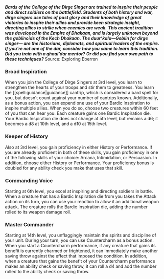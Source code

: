 ***Bards of the College of the Dirge Singer are trained to inspire their people and direct soldiers on the battlefield. Students of both history and war, dirge singers use tales of past glory and their knowledge of great victories to inspire their allies and provide keen strategic insight, directing allies to strike when enemies are weak.***
***This ancient tradition was developed in the Empire of Dhakaan, and is largely unknown beyond the goblinoids of the Kech Dhakaan. The duur’kala—Goblin for dirge singer— are the historians, diplomats, and spiritual leaders of the empire. If you’re not one of the dar, consider how you came to learn this tradition. Did you train with a ghaal’dar mentor? Or did you find your own path to these techniques?***
Source: Exploring Eberron
### Broad Inspiration
When you join the College of Dirge Singers at 3rd level, you learn to strengthen the hearts of your troops and stir them to greatness. You learn the [[spell:guidance|guidance]] cantrip, which is considered a bard spell for you, but doesn’t count against your number of cantrips known.
Additionally, as a bonus action, you can expend one use of your Bardic Inspiration to inspire multiple allies. When you do so, choose two creatures within 60 feet of you that can hear you. Each creature gains one Bardic Inspiration die.
Your Bardic Inspiration die does not change at 5th level, but remains a d6; it becomes a d8 at 10th level, and a d10 at 15th level.
### Keeper of History
Also at 3rd level, you gain proficiency in either History or Performance. If you are already proficient in both of these skills, you gain proficiency in one of the following skills of your choice: Arcana, Intimidation, or Persuasion.
In addition, choose either History or Performance. Your proficiency bonus is doubled for any ability check you make that uses that skill.
### Commanding Voice
Starting at 6th level, you excel at inspiring and directing soldiers in battle. When a creature that has a Bardic Inspiration die from you takes the Attack action on its turn, you can use your reaction to allow it an additional weapon attack. The creature rolls the Bardic Inspiration die, adding the number rolled to its weapon damage roll.
### Master Commander
Starting at 14th level, you unflaggingly maintain the spirits and discipline of your unit. During your turn, you can use Countercharm as a bonus action. When you start a Countercharm performance, if any creature that gains its benefit is currently charmed or frightened, it can immediately make another saving throw against the effect that imposed the condition.
In addition, when a creature that gains the benefit of your Countercharm performance makes an ability check or saving throw, it can roll a d4 and add the number rolled to the ability check or saving throw.